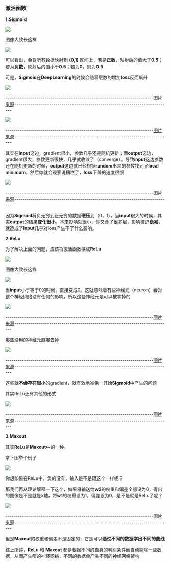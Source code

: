 ### 激活函数

**1.Sigmoid**

![](https://github.com/sherlcok314159/ML/blob/main/Images/sigmoid.png)

图像大致长这样

![](https://github.com/sherlcok314159/ML/blob/main/Images/sigmoid_2.png)

可以看出，会将所有数据映射到 **(0,1)** 区间上，若是**正数**，映射后的值大于**0.5**；若为**负数**，映射后的值小于**0.5**；若为**0**，则为**0.5**

可是，**Sigmoid**在**DeepLearning**的时候会随着层数的增加**loss**反而飙升

![](https://github.com/sherlcok314159/ML/blob/main/Images/vanish.png)

------------------------------------------------------------------------[图片来源](https://www.youtube.com/watch?v=xki61j7z-30&list=PLJV_el3uVTsPy9oCRY30oBPNLCo89yu49&index=16)----------------------------------------------------------------------------

![](https://github.com/sherlcok314159/ML/blob/main/Images/vanish_2.png)

------------------------------------------------------------------------[图片来源](https://www.youtube.com/watch?v=xki61j7z-30&list=PLJV_el3uVTsPy9oCRY30oBPNLCo89yu49&index=16)----------------------------------------------------------------------------

其实在**input**这边，gradient很小，参数几乎还是随机更新；而**output**这边，gradient很大，参数更新很快，几乎就收敛了（converge）。导致**input**这边参数还在随机更新的时候，**output**这边就已经根据**random**出来的参数找到了**local minimum**，然后你就会观察说糟糕了，**loss**下降的速度很慢

![](https://github.com/sherlcok314159/ML/blob/main/Images/vanish_3.png)

------------------------------------------------------------------------[图片来源](https://www.youtube.com/watch?v=xki61j7z-30&list=PLJV_el3uVTsPy9oCRY30oBPNLCo89yu49&index=16)----------------------------------------------------------------------------

因为**Sigmoid**将负无穷到正无穷的数据**硬压**到（0，1），当**input**很大的时候，其实**output**的结果**变化很小**。本来影响就很小，你又叠了很多层，影响被迫**衰减**，就造成了**input**几乎对loss产生不了什么影响。

**2.ReLu**

为了解决上面的问题，应该将激活函数换成**ReLu**


![](https://github.com/sherlcok314159/ML/blob/main/Images/relu.png)

图像大致长这样

![](https://github.com/sherlcok314159/ML/blob/main/Images/relu_2.png)

当**input**小于等于0的时候，直接变成0。这就意味着有些神经元（neuron）会对整个神经网络没有任何的影响，所以这些神经元是可以被拿掉的

![](https://github.com/sherlcok314159/ML/blob/main/Images/relu_3.png)

------------------------------------------------------------------------[图片来源](https://www.youtube.com/watch?v=xki61j7z-30&list=PLJV_el3uVTsPy9oCRY30oBPNLCo89yu49&index=16)----------------------------------------------------------------------------

那些没用的神经元直接去掉

![](https://github.com/sherlcok314159/ML/blob/main/Images/relu_4.png)


------------------------------------------------------------------------[图片来源](https://www.youtube.com/watch?v=xki61j7z-30&list=PLJV_el3uVTsPy9oCRY30oBPNLCo89yu49&index=16)----------------------------------------------------------------------------

这些就**不会存在很小**的gradient，就有效地减免一开始**Sigmoid**中产生的问题

其实ReLu还有其他的形式

![](https://github.com/sherlcok314159/ML/blob/main/Images/relu_others.png)


------------------------------------------------------------------------[图片来源](https://www.youtube.com/watch?v=xki61j7z-30&list=PLJV_el3uVTsPy9oCRY30oBPNLCo89yu49&index=16)----------------------------------------------------------------------------

**3.Maxout**

其实**ReLu**是**Maxout**中的一种。

拿下图举个例子

![](https://github.com/sherlcok314159/ML/blob/main/Images/maxout.png)

你想如果在ReLu中，负的没有，输入是不是跟这个一样呢？

那我们再从理论解释一下这个，如果将输送给**w2**的权重和偏差全部设为0，得出的图像是不是就是x轴，将**w1**的权重设为1，偏差设为0，是不是就是ReLu了呢？

![](https://github.com/sherlcok314159/ML/blob/main/Images/maxout_2.png)

------------------------------------------------------------------------[图片来源](https://www.youtube.com/watch?v=xki61j7z-30&list=PLJV_el3uVTsPy9oCRY30oBPNLCo89yu49&index=16)----------------------------------------------------------------------------

但是**Maxout**的权重和偏差不是固定的，它是可以**通过不同的数据学出不同的曲线**

综上所述，**ReLu** 和 **Maxout** 都是根据不同的自身的判别条件而自动剔除一些数据，从而产生瘦的神经网络，不同的数据会产生不同的神经网络架构